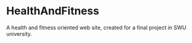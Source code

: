 # HealthAndFitness
A health and fitness oriented web site, created for a final project in SWU university.
